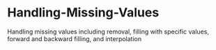 # Handling-Missing-Values
Handling missing values including removal, filling with specific values, forward and backward filling, and interpolation
